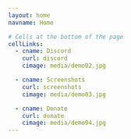 ```yaml
---
layout: home
navname: Home

# Cells at the bottom of the page
cellLinks:
  - cname: Discord
    curl: discord
    cimage: media/demo02.jpg

  - cname: Screenshots
    curl: screenshots
    cimage: media/demo03.jpg

  - cname: Donate
    curl: donate
    cimage: media/demo04.jpg
---
```


